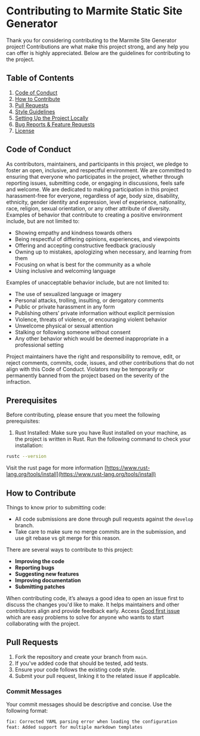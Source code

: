 # Contributing to Marmite Static Site Generator

Thank you for considering contributing to the Marmite Site Generator project! Contributions are what make this project strong, and any help you can offer is highly appreciated. Below are the guidelines for contributing to the project.

## Table of Contents

1. [Code of Conduct](#code-of-conduct)
2. [How to Contribute](#how-to-contribute)
3. [Pull Requests](#pull-requests)
4. [Style Guidelines](#style-guidelines)
5. [Setting Up the Project Locally](#setting-up-the-project-locally)
6. [Bug Reports & Feature Requests](#bug-reports--feature-requests)
7. [License](#license)

## Code of Conduct

As contributors, maintainers, and participants in this project, we pledge to foster an open, inclusive, and respectful environment. We are committed to ensuring that everyone who participates in the project, whether through reporting issues, submitting code, or engaging in discussions, feels safe and welcome. We are dedicated to making participation in this project harassment-free for everyone, regardless of age, body size, disability, ethnicity, gender identity and expression, level of experience, nationality, race, religion, sexual orientation, or any other attribute of diversity. Examples of behavior that contribute to creating a positive environment include, but are not limited to:

- Showing empathy and kindness towards others
- Being respectful of differing opinions, experiences, and viewpoints
- Offering and accepting constructive feedback graciously
- Owning up to mistakes, apologizing when necessary, and learning from them
- Focusing on what is best for the community as a whole
- Using inclusive and welcoming language

Examples of unacceptable behavior include, but are not limited to:

- The use of sexualized language or imagery
- Personal attacks, trolling, insulting, or derogatory comments
- Public or private harassment in any form
- Publishing others’ private information without explicit permission
- Violence, threats of violence, or encouraging violent behavior
- Unwelcome physical or sexual attention
- Stalking or following someone without consent
- Any other behavior which would be deemed inappropriate in a professional setting

Project maintainers have the right and responsibility to remove, edit, or reject comments, commits, code, issues, and other contributions that do not align with this Code of Conduct. Violators may be temporarily or permanently banned from the project based on the severity of the infraction.

## Prerequisites

Before contributing, please ensure that you meet the following prerequisites:

1. Rust Installed: Make sure you have Rust installed on your machine, as the project is written in Rust. Run the following command to check your installation:

```bash
rustc --version
```

Visit the rust page for more information [https://www.rust-lang.org/tools/install](https://www.rust-lang.org/tools/install)

## How to Contribute

Things to know prior to submitting code:

- All code submissions are done through pull requests against the `develop` branch.
- Take care to make sure no merge commits are in the submission, and use git rebase vs git merge for this reason.

There are several ways to contribute to this project:

- **Improving the code**
- **Reporting bugs**
- **Suggesting new features**
- **Improving documentation**
- **Submitting patches**

When contributing code, it’s always a good idea to open an issue first to discuss the changes you'd like to make. It helps maintainers and other contributors align and provide feedback early. Access [Good first issue](https://github.com/rochacbruno/marmite/issues?q=is%3Aissue+is%3Aopen+label%3A%22good+first+issue%22) which are easy problems to solve for anyone who wants to start collaborating with the project.


## Pull Requests

1. Fork the repository and create your branch from `main`.
2. If you've added code that should be tested, add tests.
3. Ensure your code follows the existing code style.
4. Submit your pull request, linking it to the related issue if applicable.

### Commit Messages

Your commit messages should be descriptive and concise. Use the following format:

```bash
fix: Corrected YAML parsing error when loading the configuration
feat: Added support for multiple markdown templates
```
